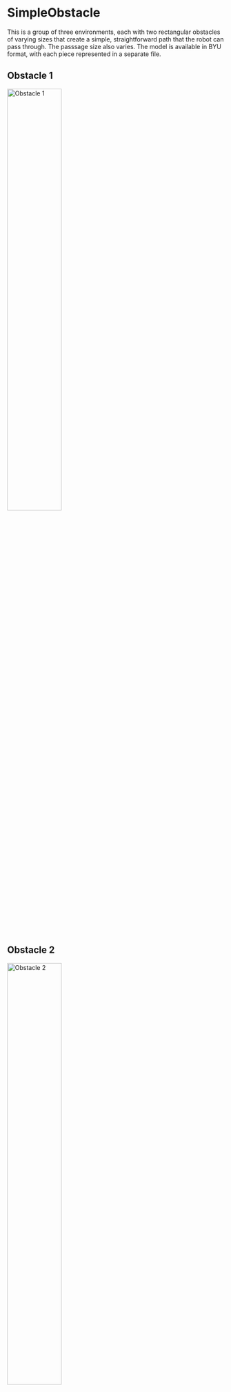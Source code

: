 # SimpleObstacle

This is a group of three environments, each with two rectangular obstacles of varying sizes that create a simple, straightforward path that the robot can pass through. The passsage size also varies. The model is available in BYU format, with each piece represented in a separate file.

## Obstacle 1
<img src="Media/Obstacle1GIF.gif" alt="Obstacle 1" width="50%" height="50%"/>

## Obstacle 2
<img src="Media/Obstacle2GIF.gif" alt="Obstacle 2" width="50%" height="50%"/>

## Obstacle 3
<img src="Media/Obstacle3GIF.gif" alt="Obstacle 3" width="50%" height="50%"/>

__Type__: Static 2D

__#Agents__: 1

__Difficulty__: 1/5

__Provided by__: Parasol Lab, Texas A&M University

## Running this benchmark
The ```obstacle.xml``` file is provided in each obstacle directory, which will generate the above solutions using Obstacle-Based PRM (OBPRM). The xml files also include other strategies you may want to experiment with. Before running, make sure that you are in the correct directory for the obstacle that you want to run!

To run this benchmark using the open-source PPL code, after compiling the executable, run

```
<your_path_to_open-ppl>/build/ppl_mp -f obstacle.xml
```

|  |  |
| ------ | ------ |
| Code Version       |  OpenPPL main, commit 4bf4be2bba97a777aed1c10857404f88d0782e03 |
| MPStrategy       |   OBPRM     |
| Sampler(s)       |   UniformRandomFree, ObstacleBased     |

|  |  |
| ------ | ------ |
| | Obstacle 1 |
| Samples       |   42    |
| CD Calls       |   248,564   |
| Runtime       |    1.5 sec   |

|  |  |
| ------ | ------ |
| | Obstacle 2 |
| Samples       |   42    |
| CD Calls       |   172,098   |
| Runtime       |    1.08 sec   |

|  |  |
| ------ | ------ |
| | Obstacle 3 |
| Samples       |   42    |
| CD Calls       |   121,903   |
| Runtime       |    0.75 sec   |
